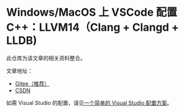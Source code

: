 # Windows/MacOS 上 VSCode 配置 C++：LLVM14（Clang + Clangd + LLDB)

此仓库为该文章的相关资料整合。

文章地址：

- [Gitee（推荐）](doc/tutorial.md)
- [CSDN](https://blog.csdn.net/tyKuGengty/article/details/124828372)

如需 Visual Studio 的配置，请见[一个简单的 Visual Studio 配置方案](https://gitee.com/FeignClaims/weekly-questions/blob/master/src/weak_14/%E4%B8%80%E4%B8%AA%E7%AE%80%E5%8D%95%E7%9A%84%20Visual%20Studio%20%E9%85%8D%E7%BD%AE%E6%96%B9%E6%A1%88.md)。